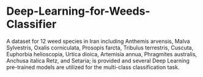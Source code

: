 # Deep-Learning-for-Weeds-Classifier
A dataset for 12 weed species in Iran including Anthemis arvensis, Malva Sylvestris, Oxalis corniculata, Prosopis farcta, Tribulus terrestris, Cuscuta, Euphorbia helioscopia, Urtica dioica, Artemisia annua, Phragmites australis, Anchusa italica Retz, and Setaria; is provided and several Deep Learning pre-trained models are utilized for the multi-class classification task.  
